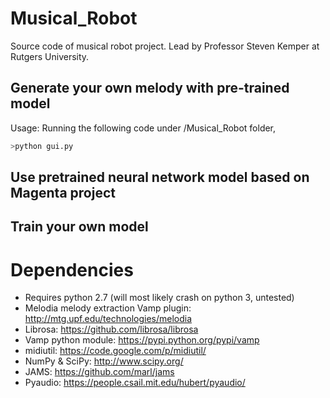 # Musical_Robot
Source code of musical robot project. Lead by Professor Steven Kemper at Rutgers University.

## Generate your own melody with pre-trained model
Usage:
Running the following code under /Musical_Robot folder,
```bash
>python gui.py
```

## Use pretrained neural network model based on Magenta project

## Train your own model

# Dependencies
- Requires python 2.7 (will most likely crash on python 3, untested)<br />
- Melodia melody extraction Vamp plugin: http://mtg.upf.edu/technologies/melodia<br />
- Librosa: https://github.com/librosa/librosa<br />
- Vamp python module: https://pypi.python.org/pypi/vamp<br />
- midiutil: https://code.google.com/p/midiutil/<br />
- NumPy & SciPy: http://www.scipy.org/<br />
- JAMS: https://github.com/marl/jams<br />
- Pyaudio: https://people.csail.mit.edu/hubert/pyaudio/<br />
